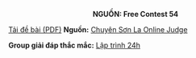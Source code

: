 **<center>NGUỒN: Free Contest 54</center>**

[Tải đề bài (PDF)](/statements/2291/DOIKHANG.pdf)
**Nguồn:** [Chuyên Sơn La Online Judge](http://csloj.ddns.net/)

**Group giải đáp thắc mắc:** [Lập trình 24h](https://www.facebook.com/groups/1386904321519984)